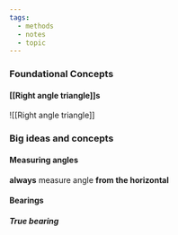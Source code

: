 ```yaml
---
tags:
  - methods
  - notes
  - topic
---
```

### Foundational Concepts
#### [[Right angle triangle]]s
![[Right angle triangle]]

### Big ideas and concepts
#### Measuring angles
**always** measure angle **from the horizontal**
#### Bearings
##### True bearing



